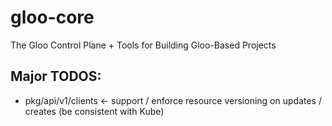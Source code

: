 # gloo-core
The Gloo Control Plane + Tools for Building Gloo-Based Projects

## Major TODOS:

* pkg/api/v1/clients <- support / enforce resource versioning on updates / creates (be consistent with Kube) 